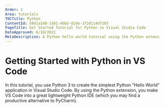 ```yaml
---
Order: 1
Area: tutorials
TOCTitle: Python
ContentId: 59d1a188-1d81-4bb5-82de-372d114d7103
PageTitle: Get Started Tutorial for Python in Visual Studio Code
DateApproved: 6/10/2021
MetaDescription: A Python hello world tutorial using the Python extension in Visual Studio Code (a great Python IDE like PyCharm, if not the best Python IDE)
---
```

# Getting Started with Python in VS Code

In this tutorial, you use Python 3 to create the simplest Python "Hello World" application in Visual Studio Code. By using the Python extension, you make VS Code into a great lightweight Python IDE (which you may find a productive alternative to PyCharm).
